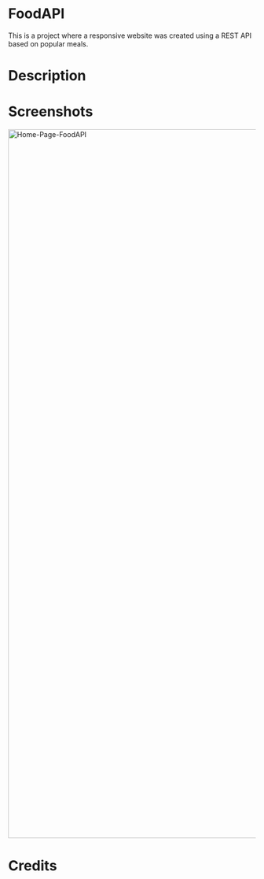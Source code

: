 # FoodAPI
This is a project where a responsive website was created using a REST API based on popular meals.  

# Description


# Screenshots
<img width="1440" alt="Home-Page-FoodAPI" src="https://user-images.githubusercontent.com/58525723/208777394-4d6cbea4-afc4-4084-8e2a-2d21f760e743.png">

# Credits

